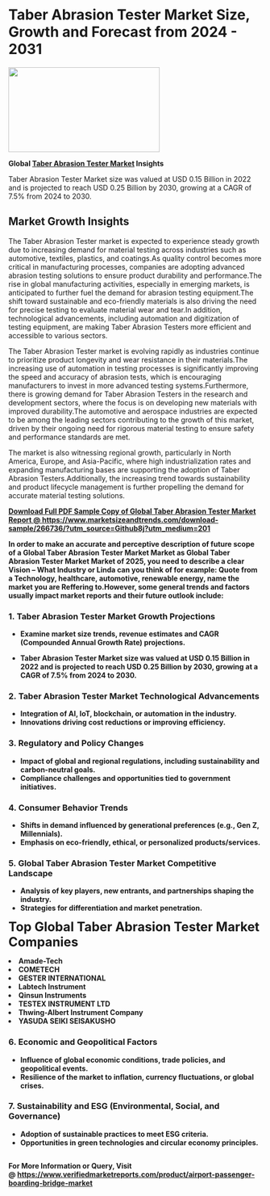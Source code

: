 <H1>Taber Abrasion Tester Market Size, Growth and Forecast from 2024 - 2031</H1><img class="aligncenter size-medium wp-image-584254" src="https://thirdeyenews.in/wp-content/uploads/2024/09/Global-Market-Research-300x168.jpeg" alt="" width="300" height="168" /><p><strong>Global&nbsp;<a href="https://www.marketsizeandtrends.com/download-sample/266736/?utm_source=Github8j?utm_medium=201">Taber Abrasion Tester Market</a> Insights</strong></p><p>Taber Abrasion Tester Market size was valued at USD 0.15 Billion in 2022 and is projected to reach USD 0.25 Billion by 2030, growing at a CAGR of 7.5% from 2024 to 2030.</p><p><h2>Market Growth Insights</h2> <p>The Taber Abrasion Tester market is expected to experience steady growth due to increasing demand for material testing across industries such as automotive, textiles, plastics, and coatings.As quality control becomes more critical in manufacturing processes, companies are adopting advanced abrasion testing solutions to ensure product durability and performance.The rise in global manufacturing activities, especially in emerging markets, is anticipated to further fuel the demand for abrasion testing equipment.The shift toward sustainable and eco-friendly materials is also driving the need for precise testing to evaluate material wear and tear.In addition, technological advancements, including automation and digitization of testing equipment, are making Taber Abrasion Testers more efficient and accessible to various sectors.</p> <p><strong><a href="#"></a></strong></p> <p>The Taber Abrasion Tester market is evolving rapidly as industries continue to prioritize product longevity and wear resistance in their materials.The increasing use of automation in testing processes is significantly improving the speed and accuracy of abrasion tests, which is encouraging manufacturers to invest in more advanced testing systems.Furthermore, there is growing demand for Taber Abrasion Testers in the research and development sectors, where the focus is on developing new materials with improved durability.The automotive and aerospace industries are expected to be among the leading sectors contributing to the growth of this market, driven by their ongoing need for rigorous material testing to ensure safety and performance standards are met.</p> <p>The market is also witnessing regional growth, particularly in North America, Europe, and Asia-Pacific, where high industrialization rates and expanding manufacturing bases are supporting the adoption of Taber Abrasion Testers.Additionally, the increasing trend towards sustainability and product lifecycle management is further propelling the demand for accurate material testing solutions.</p> <p><strong><a href="#"></p><p><span class=""><strong>Download Full PDF Sample Copy of Global Taber Abrasion Tester Market Report</strong> @ <a href="https://www.marketsizeandtrends.com/download-sample/266736/?utm_source=Github8j?utm_medium=201" target="_blank">https://www.marketsizeandtrends.com/download-sample/266736/?utm_source=Github8j?utm_medium=201</a></span></p><p>In order to make an accurate and perceptive description of future scope of a Global&nbsp;Taber Abrasion Tester Market Market as Global&nbsp;Taber Abrasion Tester Market Market of 2025, you need to describe a clear Vision &ndash; What Industry or Linda can you think of for example: Quote from a Technology, healthcare, automotive, renewable energy, name the market you are Reffering to.However, some general trends and factors usually impact market reports and their future outlook include:</p><h3>1.&nbsp;<strong>Taber Abrasion Tester Market Growth Projections</strong></h3><ul><li>Examine market size trends, revenue estimates and CAGR (Compounded Annual Growth Rate) projections.</li><li><p>Taber Abrasion Tester Market size was valued at USD 0.15 Billion in 2022 and is projected to reach USD 0.25 Billion by 2030, growing at a CAGR of 7.5% from 2024 to 2030.</p></li></ul><h3>2.&nbsp;<strong>Taber Abrasion Tester Market Technological Advancements</strong></h3><ul><li>Integration of AI, IoT, blockchain, or automation in the industry.</li><li>Innovations driving cost reductions or improving efficiency.</li></ul><h3>3.&nbsp;<strong>Regulatory and Policy Changes</strong></h3><ul><li>Impact of global and regional regulations, including sustainability and carbon-neutral goals.</li><li>Compliance challenges and opportunities tied to government initiatives.</li></ul><h3>4.&nbsp;<strong>Consumer Behavior Trends</strong></h3><ul><li>Shifts in demand influenced by generational preferences (e.g., Gen Z, Millennials).</li><li>Emphasis on eco-friendly, ethical, or personalized products/services.</li></ul><h3>5.&nbsp;<strong>Global Taber Abrasion Tester Market Competitive Landscape</strong></h3><ul><li>Analysis of key players, new entrants, and partnerships shaping the industry.</li><li>Strategies for differentiation and market penetration.</li></ul><p data-pm-slice="1 1 []"><span style="color: inherit; font-family: inherit; font-size: 25px;">Top Global Taber Abrasion Tester Market Companies</span></p><div class="" data-test-id=""><p><li>Amade-Tech</li><li> COMETECH</li><li> GESTER INTERNATIONAL</li><li> Labtech Instrument</li><li> Qinsun Instruments</li><li> TESTEX INSTRUMENT LTD</li><li> Thwing-Albert Instrument Company</li><li> YASUDA SEIKI SEISAKUSHO</li></p></div><h3>6.&nbsp;<strong>Economic and Geopolitical Factors</strong></h3><ul><li>Influence of global economic conditions, trade policies, and geopolitical events.</li><li>Resilience of the market to inflation, currency fluctuations, or global crises.</li></ul><h3>7.&nbsp;<strong>Sustainability and ESG (Environmental, Social, and Governance)</strong></h3><ul><li>Adoption of sustainable practices to meet ESG criteria.</li><li>Opportunities in green technologies and circular economy principles.</li></ul><h2><strong style="font-size: 14px;">For More Information or Query, Visit @&nbsp;</strong><a style="background-color: #ffffff; font-size: 14px;" href="https://www.marketsizeandtrends.com/report/taber-abrasion-tester-market/" target="_blank">https://www.verifiedmarketreports.com/product/airport-passenger-boarding-bridge-market</a></h2>